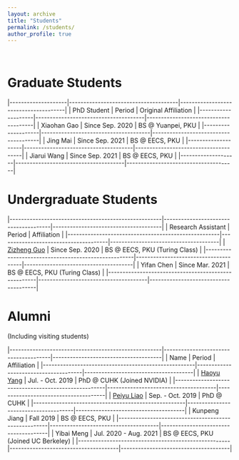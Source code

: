 ```yaml
---
layout: archive
title: "Students"
permalink: /students/
author_profile: true
---
```


<br>

Graduate Students
======

|--------------------|--------------------------------------|--------------------------------------|
| PhD Student        | Period                               | Original Affiliation                 |
|--------------------|--------------------------------------|--------------------------------------|
| Xiaohan Gao        | Since Sep. 2020                      | BS @ Yuanpei, PKU                    |
|--------------------|--------------------------------------|--------------------------------------|
| Jing Mai           | Since Sep. 2021                      | BS @ EECS, PKU                       |
|--------------------|--------------------------------------|--------------------------------------|
| Jiarui Wang        | Since Sep. 2021                      | BS @ EECS, PKU                       |
|--------------------|--------------------------------------|--------------------------------------|

Undergraduate Students
======

|-----------------------------------------------------|--------------------------------------|--------------------------------------|
| Research Assistant                                  | Period                               | Affiliation                          |
|-----------------------------------------------------|--------------------------------------|--------------------------------------|
| [Zizheng Guo](https://guozz.cn/)                    | Since Sep. 2020                      | BS @ EECS, PKU (Turing Class)        |
|-----------------------------------------------------|--------------------------------------|--------------------------------------|
| Yifan Chen                                          | Since Mar. 2021                      | BS @ EECS, PKU (Turing Class)        |
|-----------------------------------------------------|--------------------------------------|--------------------------------------|

Alumni
======

(Including visiting students)

|-----------------------------------------------------|--------------------------------------|--------------------------------------|
| Name                                                | Period                               | Affiliation                          |
|-----------------------------------------------------|--------------------------------------|--------------------------------------|
| [Haoyu Yang](https://phdyang007.github.io/)         | Jul. - Oct. 2019                     | PhD @ CUHK (Joined NVIDIA)           |
|-----------------------------------------------------|--------------------------------------|--------------------------------------|
| [Peiyu Liao](https://enzoleo.github.io/)            | Sep. - Oct. 2019                     | PhD @ CUHK                           |
|-----------------------------------------------------|--------------------------------------|--------------------------------------|
| Kunpeng Jiang                                       | Fall 2019                            | BS @ EECS, PKU                       |
|-----------------------------------------------------|--------------------------------------|--------------------------------------|
| Yibai Meng                                          | Jul. 2020 - Aug. 2021                | BS @ EECS, PKU (Joined UC Berkeley)  |
|-----------------------------------------------------|--------------------------------------|--------------------------------------|
